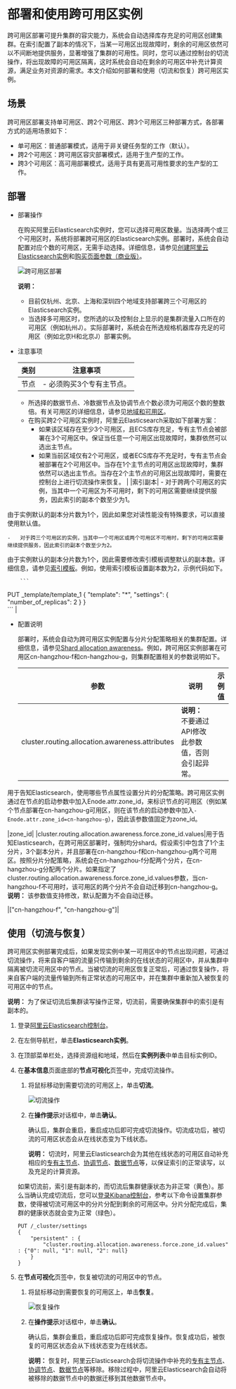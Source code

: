 # 部署和使用跨可用区实例

跨可用区部署可提升集群的容灾能力，系统会自动选择库存充足的可用区创建集群。在索引配置了副本的情况下，当某一可用区出现故障时，剩余的可用区依然可以不间断地提供服务，显著增强了集群的可用性。同时，您可以通过控制台的切流操作，将出现故障的可用区隔离，这时系统会自动在剩余的可用区中补充计算资源，满足业务对资源的需求。本文介绍如何部署和使用（切流和恢复）跨可用区实例。

## 场景

跨可用区部署支持单可用区、跨2个可用区、跨3个可用区三种部署方式，各部署方式的适用场景如下：

-   单可用区：普通部署模式，适用于非关键任务型的工作（默认）。
-   跨2个可用区：跨可用区容灾部署模式，适用于生产型的工作。
-   跨3个可用区：高可用部署模式，适用于具有更高可用性要求的生产型的工作。

## 部署

-   部署操作

    在购买阿里云Elasticsearch实例时，您可以选择可用区数量。当选择两个或三个可用区时，系统将部署跨可用区的Elasticsearch实例。部署时，系统会自动配置对应个数的可用区，无需手动选择。详细信息，请参见[创建阿里云Elasticsearch实例](/cn.zh-CN/Elasticsearch/快速入门/步骤一：创建实例/创建阿里云Elasticsearch实例.md)和[购买页面参数（商业版）](/cn.zh-CN/Elasticsearch/快速购买/购买页面参数（商业版）.md)。

    ![跨可用区部署](https://static-aliyun-doc.oss-accelerate.aliyuncs.com/assets/img/zh-CN/5031240161/p212541.png)

    **说明：**

    -   目前仅杭州、北京、上海和深圳四个地域支持部署跨三个可用区的Elasticsearch实例。
    -   当选择多可用区时，您所选的以及控制台上显示的是集群流量入口所在的可用区（例如杭州J）。实际部署时，系统会在所选规格机器库存充足的可用区（例如北京H和北京J）部署实例。
-   注意事项

    |类别|注意事项|
    |--|----|
    |节点|    -   必须购买3个专有主节点。
    -   所选择的数据节点、冷数据节点及协调节点个数必须为可用区个数的整数倍。有关可用区的详细信息，请参见[地域和可用区](/cn.zh-CN/Elasticsearch/快速购买/购买页面参数（商业版）.mdsection_iaw_kz6_ha2)。
    -   在购买跨2个可用区实例时，阿里云Elasticsearch采取如下部署方案：
        -   如果该区域存在至少3个可用区，且ECS库存充足，专有主节点会被部署在3个可用区中。保证当任意一个可用区出现故障时，集群依然可以选出主节点。
        -   如果当前区域仅有2个可用区，或者ECS库存不充足时，专有主节点会被部署在2个可用区中。当存在1个主节点的可用区出现故障时，集群依然可以选出主节点。当存在2个主节点的可用区出现故障时，需要在控制台上进行切流操作来恢复。 |
    |索引副本|    -   对于跨两个可用区的实例，当其中一个可用区为不可用时，剩下的可用区需要继续提供服务，因此索引的副本个数至少为1。

由于实例默认的副本分片数为1个，因此如果您对读性能没有特殊要求，可以直接使用默认值。

    -   对于跨三个可用区的实例，当其中一个可用区或两个可用区不可用时，剩下的可用区需要继续提供服务，因此索引的副本个数至少为2。

由于实例默认的副本分片数为1个，因此需要修改索引模板调整默认的副本数。详细信息，请参见[索引模板](https://www.elastic.co/guide/en/elasticsearch/reference/5.5/indices-templates.html)。例如，使用索引模板设置副本数为2，示例代码如下。

        ```
PUT _template/template_1
{
  "template": "*",
  "settings": {
    "number_of_replicas": 2
  }
}                                
        ``` |

-   配置说明

    部署时，系统会自动为跨可用区实例配置与分片分配策略相关的集群配置。详细信息，请参见[Shard allocation awareness](https://www.elastic.co/guide/en/elasticsearch/reference/master/modules-cluster.html#shard-allocation-awareness)。例如，跨可用区实例部署在可用区cn-hangzhou-f和cn-hangzhou-g，则集群配置相关的参数说明如下。

    |参数|说明|示例值|
    |--|--|---|
    |cluster.routing.allocation.awareness.attributes|**说明：** 不要通过API修改此参数值，否则会引起异常。

用于告知Elasticsearch，使用哪些节点属性设置分片的分配策略。跨可用区实例通过在节点的启动参数中加入Enode.attr.zone\_id，来标识节点的可用区（例如某个节点部署在cn-hangzhou-g可用区，则在该节点的启动参数中加入`-Enode.attr.zone_id=cn-hangzhou-g`），因此该参数值固定为zone\_id。

|zone\_id|
    |cluster.routing.allocation.awareness.force.zone\_id.values|用于告知Elasticsearch，在跨可用区部署时，强制均分shard。假设索引中包含了1个主分片，3个副本分片，并且部署在cn-hangzhou-f和cn-hangzhou-g两个可用区。按照分片分配策略，系统会在cn-hangzhou-f分配两个分片，在cn-hangzhou-g分配两个分片。如果指定了cluster.routing.allocation.awareness.force.zone\_id.values参数，当cn-hangzhou-f不可用时，该可用区的两个分片不会自动迁移到cn-hangzhou-g。 **说明：** 该参数值支持修改，默认配置为不会自动迁移。

|\["cn-hangzhou-f", "cn-hangzhou-g"\]|


## 使用（切流与恢复）

跨可用区实例部署完成后，如果发现实例中某一可用区中的节点出现问题，可通过切流操作，将来自客户端的流量只传输到剩余的在线状态的可用区中，并从集群中隔离被切流可用区中的节点。当被切流的可用区恢复正常后，可通过恢复操作，将来自客户端的流量传输到所有正常状态的可用区中，并在集群中重新加入被恢复的可用区中的节点。

**说明：** 为了保证切流后集群读写操作正常，切流前，需要确保集群中的索引是有副本的。

1.  登录[阿里云Elasticsearch控制台](https://elasticsearch.console.aliyun.com/#/home)。

2.  在左侧导航栏，单击**Elasticsearch实例**。

3.  在顶部菜单栏处，选择资源组和地域，然后在**实例列表**中单击目标实例ID。

4.  在**基本信息**页面底部的**节点可视化**页签中，完成切流操作。

    1.  将鼠标移动到需要切流的可用区上，单击**切流**。

        ![切流操作](https://static-aliyun-doc.oss-accelerate.aliyuncs.com/assets/img/zh-CN/9446359951/p88646.png)

    2.  在**操作提示**对话框中，单击**确认**。

        确认后，集群会重启，重启成功后即可完成切流操作。切流成功后，被切流的可用区状态会从在线状态变为下线状态。

        **说明：** 切流时，阿里云Elasticsearch会为其他在线状态的可用区自动补充相应的[专有主节点](/cn.zh-CN/Elasticsearch/快速购买/购买页面参数（商业版）.mdsection_70z_jer_p1q)、[协调节点](/cn.zh-CN/Elasticsearch/快速购买/购买页面参数（商业版）.md)、[数据节点](/cn.zh-CN/Elasticsearch/快速购买/购买页面参数（商业版）.md)等，以保证索引的正常读写，以及充足的计算资源。

    如果切流前，索引是有副本的，而切流后集群健康状态为非正常（黄色）。那么当确认完成切流后，您可以[登录Kibana控制台](/cn.zh-CN/Elasticsearch/可视化控制/Kibana/登录Kibana控制台.md)，参考以下命令设置集群参数，使得被切流可用区中的分片分配到剩余的可用区中。分片分配完成后，集群的健康状态就会变为正常（绿色）。

    ```
    PUT /_cluster/settings
    {
        "persistent" : {
            "cluster.routing.allocation.awareness.force.zone_id.values" : {"0": null, "1": null, "2": null}
        }
    }
    ```

5.  在**节点可视化**页签中，恢复被切流的可用区中的节点。

    1.  将鼠标移动到需要恢复的可用区上，单击**恢复**。

        ![恢复操作](https://static-aliyun-doc.oss-accelerate.aliyuncs.com/assets/img/zh-CN/9446359951/p99637.png)

    2.  在**操作提示**对话框中，单击**确认**。

        确认后，集群会重启，重启成功后即可完成恢复操作。恢复成功后，被恢复的可用区状态会从下线状态变为在线状态。

        **说明：** 恢复时，阿里云Elasticsearch会将切流操作中补充的[专有主节点](/cn.zh-CN/Elasticsearch/快速购买/购买页面参数（商业版）.mdsection_70z_jer_p1q)、[协调节点](/cn.zh-CN/Elasticsearch/快速购买/购买页面参数（商业版）.md)、[数据节点](/cn.zh-CN/Elasticsearch/快速购买/购买页面参数（商业版）.md)等移除。移除过程中，阿里云Elasticsearch会自动将被移除的数据节点中的数据迁移到其他数据节点中。


